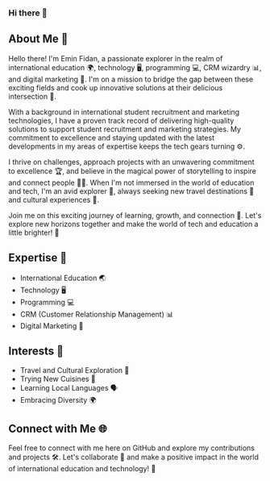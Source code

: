 ### Hi there 👋

## About Me 🚀

Hello there! I'm Emin Fidan, a passionate explorer in the realm of international education 🌍, technology 🖥️, programming 💻, CRM wizardry 📊, and digital marketing 🚀. 
I'm on a mission to bridge the gap between these exciting fields and cook up innovative solutions at their delicious intersection 🍳.

With a background in international student recruitment and marketing technologies, I have a proven track record of delivering high-quality solutions to support student recruitment and marketing strategies. 
My commitment to excellence and staying updated with the latest developments in my areas of expertise keeps the tech gears turning ⚙️.

I thrive on challenges, approach projects with an unwavering commitment to excellence 🏆, and believe in the magical power of storytelling to inspire and connect people 📖✨. When I'm not immersed in the world of education and tech, I'm an avid explorer 🌄, always seeking new travel destinations 🌴 and cultural experiences 🌮.

Join me on this exciting journey of learning, growth, and connection 🌟. Let's explore new horizons together and make the world of tech and education a little brighter! 🌈

## Expertise 🚀

- International Education 🌏
- Technology 🖥️
- Programming 💻
- CRM (Customer Relationship Management) 📊
- Digital Marketing 🚀

## Interests 🌟

- Travel and Cultural Exploration 🌄
- Trying New Cuisines 🍣
- Learning Local Languages 🗣️
- Embracing Diversity 🌍

## Connect with Me 🌐

Feel free to connect with me here on GitHub and explore my contributions and projects 🛠️. Let's collaborate 🤝 and make a positive impact in the world of international education and technology! 🌟
